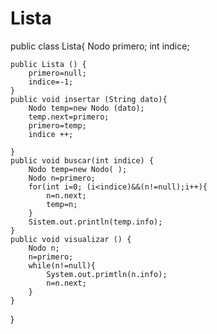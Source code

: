 # Lista
public class Lista{
    Nodo primero;
    int indice;
    
    public Lista () {
        primero=null;
        indice=-1;
    }
    public void insertar (String dato){
        Nodo temp=new Nodo (dato);
        temp.next=primero;
        primero=temp;
        indice ++;
    
    }
    public void buscar(int indice) {
        Nodo temp=new Nodo( );
        Nodo n=primero;
        for(int i=0; (i<indice)&&(n!=null);i++){
            n=n.next;
            temp=n;
        }
        Sistem.out.println(temp.info);
    }
    public void visualizar () {
        Nodo n;
        n=primero;
        while(n!=null){
            System.out.primtln(n.info);
            n=n.next;
        }
    }
}
